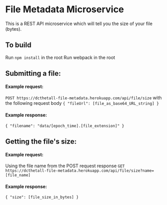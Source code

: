 # File Metadata Microservice
This is a REST API microservice which will tell you the size of your file (bytes).
## To build
Run `npm install` in the root
Run webpack in the root
## Submitting a file:
#### Example request:
`POST https://dcthetall-file-metadata.herokuapp.com/api/file/size`
with the following request body
`{ "fileUrl": [file_as_base64_URL_string] }`
#### Example response:
`{ "filename": "data/[epoch_time].[file_extension]" }`
## Getting the file's size:
#### Example request:
Using the file name from the POST request response
`GET https://dcthetall-file-metadata.herokuapp.com/api/file/size?name=[file_name]`
#### Example response:
`{ "size": [file_size_in_bytes] }`
